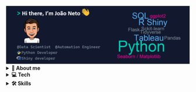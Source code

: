 <img src = "https://github.com/netojoao85/icons/blob/main/banner10.png" /> 

<details align = "left"><summary><b>👤 About me</b></summary> <br>

<div style="text-align: justify;">
<p><b> WHO AM I? </b> I am an Automation & Control engineer qualified as a Data Scientist. And I love writing code to automate solutions and developing Data Analysis.

<p><b> BACKGROUND </b> I have almost a decade of experience handling cutting-edge technology to design, develop, and deploy control systems architectures, focusing on industrial automation and digital transformations. Beyond that, I have an MSc in Management and a background in Analytics and Procurement roles. </p>

<p> WHY ME </p>

<p><b> HOBBIES </b> I like doing sports (running 🏃🏻‍♂️, cross-training 🏋🏻, cycling 🚵🏻, swimming 🏊🏻‍♂️), and I'm also a fan of football and rugby games. I enjoy hanging out with friends and am always up for a picnic.</p>
</div>

<p align = "center">
  <a href = "https://www.linkedin.com/in/joaonetoprofile/" target = "_blank">
    <img src = "https://github.com/devicons/devicon/blob/master/icons/linkedin/linkedin-original.svg" alt = "linkedin logo" width = "35" height = "35" />
  </a> 
</p>

## 
</details>
      
<details> <summary><b>💻 Tech </b></summary> <br>
            <table>
              <thead>
                <tr>
                  <th>Technology</th>
                  <th>Libraries & Frameworks </th>
                </tr>
              </thead>
              <tbody>
                <tr>
                  <td>R programming</td>
                  <td> Tidyverse, Dplyr, ggplot2, rvest, R Shiny</td>
                </tr>
                <tr>
                  <td>Python</td>
                  <td>Pandas, NumPy, Matplotlib, Seaborn, scikit-learn, BeautifoulSoup, Request </td>
                </tr>
                <tr>
                  <td> SQL </td>
                  <td>Row 3, Cell 2</td>
                </tr>
                <tr>
                  <td> R Shiny </td>
                  <td>Row 4, Cell 2</td>
                </tr>
                <tr>
                  <td> Tableau </td>
                  <td> https://public.tableau.com/app/profile/jneto </td>
                </tr>
                <tr>
                  <td> HTML & CSS </td>
                  <td>Row 6, Cell 2</td>
                </tr>
                <tr>
                  <td> Visual Basic Application (VBA) </td>
                  <td>Row 7, Cell 2</td>
                </tr>
              </tbody>
            </table>
  
## 
</details>
      
<details> <summary><b>🛠️ Skills </b></summary> <br>
    - [x] **Programming languages** R / Python / SQL / VBA      
    - [x] **Data wrangling & exploratory analysis** with tidyverse & Pandas and NumPy       
    - [x] **Data visualisations** with ggplot2 & matplotlib/seaborn       
    - [X] **R Shiny** complemented with HTML & CSS      
            https://jneto.shinyapps.io/hyrox_wc23              
            https://jneto.shinyapps.io/my_running                         
    - [x] **Dashboards** with Tableau & Power BI         
            https://public.tableau.com/app/profile/jneto                      
    - [x] **Notebooks and reporting** with R Markdown & jupyter        
    - [x] **Database querying** with PostgreSQL        
    - [x] **Statistical tests & Regression**              
    - [x] **Natural Language techniques:** sentimental analysis and text mining              
    - [x] **Version control** with git & github              

##
</details>


